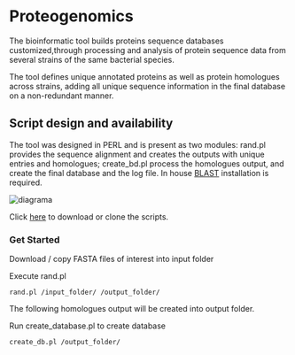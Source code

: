 # Proteogenomics

The bioinformatic tool builds proteins sequence databases customized,through processing and analysis of protein sequence data from several strains of the same bacterial species.

The tool defines unique annotated proteins as well as protein homologues across strains, adding all unique sequence information in the final database on a non-redundant manner.

## Script design and availability

The tool was designed in PERL and is present as two modules: rand.pl provides the sequence alignment and creates the outputs with unique entries and homologues; create_bd.pl process the homologues output, and create the final database and the log file. In house [BLAST](https://blast.ncbi.nlm.nih.gov/Blast.cgi) installation is required.

![diagrama](https://user-images.githubusercontent.com/8170234/46799804-26eb2580-cd2c-11e8-95bb-4a2da2b573d9.png)

Click [here](https://github.com/karlactm/Proteogenomics.git) to download or clone the scripts.

### Get Started

Download / copy FASTA files of interest into input folder 

Execute rand.pl

```
rand.pl /input_folder/ /output_folder/
```

The following homologues output will be created into output folder. 

Run create_database.pl to create database

```
create_db.pl /output_folder/
```








